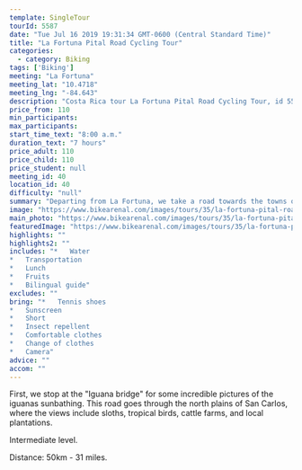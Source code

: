 ```yaml
---
template: SingleTour
tourId: 5587
date: "Tue Jul 16 2019 19:31:34 GMT-0600 (Central Standard Time)"
title: "La Fortuna Pital Road Cycling Tour"
categories: 
  - category: Biking
tags: ['Biking']
meeting: "La Fortuna"
meeting_lat: "10.4718"
meeting_lng: "-84.643"
description: "Costa Rica tour La Fortuna Pital Road Cycling Tour, id 5587"
price_from: 110
min_participants: 
max_participants: 
start_time_text: "8:00 a.m."
duration_text: "7 hours"
price_adult: 110
price_child: 110
price_student: null
meeting_id: 40
location_id: 40
difficulty: "null"
summary: "Departing from La Fortuna, we take a road towards the towns of Muelle and Pital. People who like the speed and the flat terrain will love this tour. Plains and plains for sprinters or faster riders."
image: "https://www.bikearenal.com/images/tours/35/la-fortuna-pital-road-cycling-tour.jpg"
main_photo: "https://www.bikearenal.com/images/tours/35/la-fortuna-pital-road-cycling-tour.jpg"
featuredImage: "https://www.bikearenal.com/images/tours/35/la-fortuna-pital-road-cycling-tour.jpg"
highlights: ""
highlights2: ""
includes: "*   Water
*   Transportation
*   Lunch
*   Fruits
*   Bilingual guide"
excludes: ""
bring: "*   Tennis shoes
*   Sunscreen
*   Short
*   Insect repellent
*   Comfortable clothes
*   Change of clothes
*   Camera"
advice: ""
accom: ""
---
```

First, we stop at the "Iguana bridge" for some incredible pictures of the iguanas sunbathing. This road goes through the north plains of San Carlos, where the views include sloths, tropical birds, cattle farms, and local plantations.

Intermediate level.

Distance: 50km - 31 miles.